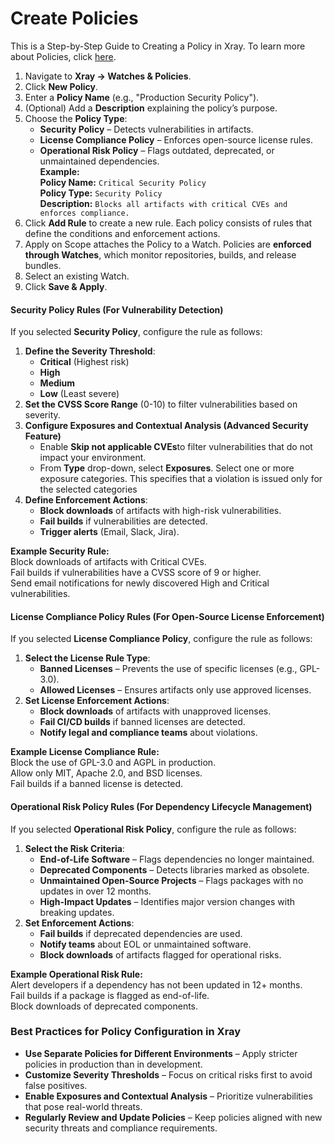 # Create Policies

This is a Step-by-Step Guide to Creating a Policy in Xray. To learn more about Policies, click [here](../features-and-capabilities/sdlc-policy-mangement/).

1. Navigate to **Xray → Watches & Policies**.
2. Click **New Policy**.
3. Enter a **Policy Name** (e.g., "Production Security Policy").
4. (Optional) Add a **Description** explaining the policy’s purpose.
5. Choose the **Policy Type**:
   * **Security Policy** – Detects vulnerabilities in artifacts.
   * **License Compliance Policy** – Enforces open-source license rules.
   * **Operational Risk Policy** – Flags outdated, deprecated, or unmaintained dependencies. \
     **Example:**\
     **Policy Name:** `Critical Security Policy`\
     **Policy Type:** `Security Policy`\
     **Description:** `Blocks all artifacts with critical CVEs and enforces compliance.`
6. Click **Add Rule** to create a new rule. Each policy consists of rules that define the conditions and enforcement actions.
7. Apply on Scope attaches the Policy to a Watch. Policies are **enforced through Watches**, which monitor repositories, builds, and release bundles.
8. Select an existing Watch.
9. Click **Save & Apply**.

#### **Security Policy Rules (For Vulnerability Detection)**

If you selected **Security Policy**, configure the rule as follows:

1. **Define the Severity Threshold**:
   * **Critical** (Highest risk)
   * **High**
   * **Medium**
   * **Low** (Least severe)
2. **Set the CVSS Score Range** (0-10) to filter vulnerabilities based on severity.
3. **Configure Exposures and Contextual Analysis  (Advanced Security Feature)**
   * Enable **Skip not applicable CVEs**to filter vulnerabilities that do not impact your environment.
   * From **Type** drop-down, select **Exposures**.  Select one or more exposure categories. This specifies that a violation is issued only for the selected categories
4. **Define Enforcement Actions**:
   * **Block downloads** of artifacts with high-risk vulnerabilities.
   * **Fail builds** if vulnerabilities are detected.
   * **Trigger alerts** (Email, Slack, Jira).

&#x20;**Example Security Rule:**\
Block downloads of artifacts with Critical CVEs.\
Fail builds if vulnerabilities have a CVSS score of 9 or higher.\
Send email notifications for newly discovered High and Critical vulnerabilities.

#### **License Compliance Policy Rules (For Open-Source License Enforcement)**

If you selected **License Compliance Policy**, configure the rule as follows:

1. **Select the License Rule Type**:
   * **Banned Licenses** – Prevents the use of specific licenses (e.g., GPL-3.0).
   * **Allowed Licenses** – Ensures artifacts only use approved licenses.
2. **Set License Enforcement Actions**:
   * **Block downloads** of artifacts with unapproved licenses.
   * **Fail CI/CD builds** if banned licenses are detected.
   * **Notify legal and compliance teams** about violations.

**Example License Compliance Rule:**\
Block the use of GPL-3.0 and AGPL in production.\
Allow only MIT, Apache 2.0, and BSD licenses.\
Fail builds if a banned license is detected.

#### **Operational Risk Policy Rules (For Dependency Lifecycle Management)**

If you selected **Operational Risk Policy**, configure the rule as follows:

1. **Select the Risk Criteria**:
   * **End-of-Life Software** – Flags dependencies no longer maintained.
   * **Deprecated Components** – Detects libraries marked as obsolete.
   * **Unmaintained Open-Source Projects** – Flags packages with no updates in over 12 months.
   * **High-Impact Updates** – Identifies major version changes with breaking updates.
2. **Set Enforcement Actions**:
   * **Fail builds** if deprecated dependencies are used.
   * **Notify teams** about EOL or unmaintained software.
   * **Block downloads** of artifacts flagged for operational risks.

**Example Operational Risk Rule:**\
Alert developers if a dependency has not been updated in 12+ months.\
Fail builds if a package is flagged as end-of-life.\
Block downloads of deprecated components.

### **Best Practices for Policy Configuration in Xray**

* **Use Separate Policies for Different Environments** – Apply stricter policies in production than in development.
* **Customize Severity Thresholds** – Focus on critical risks first to avoid false positives.
* **Enable Exposures and Contextual Analysis** – Prioritize vulnerabilities that pose real-world threats.
* **Regularly Review and Update Policies** – Keep policies aligned with new security threats and compliance requirements.
